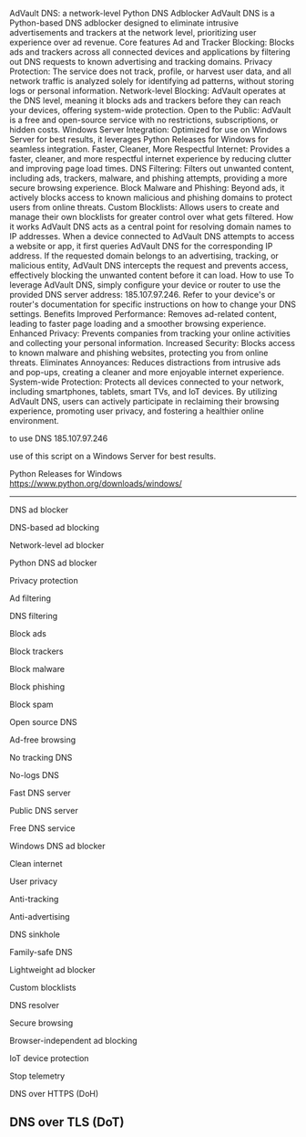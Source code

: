 AdVault DNS: a network-level Python DNS Adblocker
AdVault DNS is a Python-based DNS adblocker designed to eliminate intrusive advertisements and trackers at the network level, prioritizing user experience over ad revenue. 
Core features
Ad and Tracker Blocking: Blocks ads and trackers across all connected devices and applications by filtering out DNS requests to known advertising and tracking domains.
Privacy Protection: The service does not track, profile, or harvest user data, and all network traffic is analyzed solely for identifying ad patterns, without storing logs or personal information.
Network-level Blocking: AdVault operates at the DNS level, meaning it blocks ads and trackers before they can reach your devices, offering system-wide protection.
Open to the Public: AdVault is a free and open-source service with no restrictions, subscriptions, or hidden costs.
Windows Server Integration: Optimized for use on Windows Server for best results, it leverages Python Releases for Windows for seamless integration.
Faster, Cleaner, More Respectful Internet: Provides a faster, cleaner, and more respectful internet experience by reducing clutter and improving page load times.
DNS Filtering: Filters out unwanted content, including ads, trackers, malware, and phishing attempts, providing a more secure browsing experience.
Block Malware and Phishing: Beyond ads, it actively blocks access to known malicious and phishing domains to protect users from online threats.
Custom Blocklists: Allows users to create and manage their own blocklists for greater control over what gets filtered. 
How it works
AdVault DNS acts as a central point for resolving domain names to IP addresses. When a device connected to AdVault DNS attempts to access a website or app, it first queries AdVault DNS for the corresponding IP address. If the requested domain belongs to an advertising, tracking, or malicious entity, AdVault DNS intercepts the request and prevents access, effectively blocking the unwanted content before it can load. 
How to use
To leverage AdVault DNS, simply configure your device or router to use the provided DNS server address: 185.107.97.246. Refer to your device's or router's documentation for specific instructions on how to change your DNS settings. 
Benefits
Improved Performance: Removes ad-related content, leading to faster page loading and a smoother browsing experience.
Enhanced Privacy: Prevents companies from tracking your online activities and collecting your personal information.
Increased Security: Blocks access to known malware and phishing websites, protecting you from online threats.
Eliminates Annoyances: Reduces distractions from intrusive ads and pop-ups, creating a cleaner and more enjoyable internet experience.
System-wide Protection: Protects all devices connected to your network, including smartphones, tablets, smart TVs, and IoT devices. 
By utilizing AdVault DNS, users can actively participate in reclaiming their browsing experience, promoting user privacy, and fostering a healthier online environment. 

to use DNS  185.107.97.246

use of this script on a Windows Server for best results.

Python Releases for Windows
https://www.python.org/downloads/windows/

---------------------------------------------------------
DNS ad blocker

DNS-based ad blocking

Network-level ad blocker

Python DNS ad blocker

Privacy protection

Ad filtering

DNS filtering

Block ads

Block trackers

Block malware

Block phishing

Block spam

Open source DNS

Ad-free browsing

No tracking DNS

No-logs DNS

Fast DNS server

Public DNS server

Free DNS service

Windows DNS ad blocker

Clean internet

User privacy

Anti-tracking

Anti-advertising

DNS sinkhole

Family-safe DNS

Lightweight ad blocker

Custom blocklists

DNS resolver

Secure browsing

Browser-independent ad blocking

IoT device protection

Stop telemetry

DNS over HTTPS (DoH)

DNS over TLS (DoT)
---------------------------------------------------------


